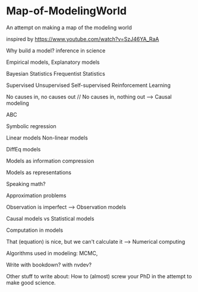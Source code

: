 # Map-of-ModelingWorld
An attempt on making a map of the modeling world

inspired by https://www.youtube.com/watch?v=SzJ46YA_RaA

Why build a model? inference in science

Empirical models, Explanatory models

Bayesian Statistics
Frequentist Statistics

Supervised Unsupervised Self-supervised Reinforcement Learning

No causes in, no causes out // No causes in, nothing out --> Causal modeling

ABC

Symbolic regression

Linear models
Non-linear models

DiffEq models

Models as information compression

Models as representations

Speaking math?

Approximation problems

Observation is imperfect --> Observation models

Causal models vs Statistical models

Computation in models

That (equation) is nice, but we can't calculate it --> Numerical computing

Algorithms used in modeling: MCMC, 

Write with bookdown? with nvdev?

Other stuff to write about: How to (almost) screw your PhD in the attempt to make good science. 
